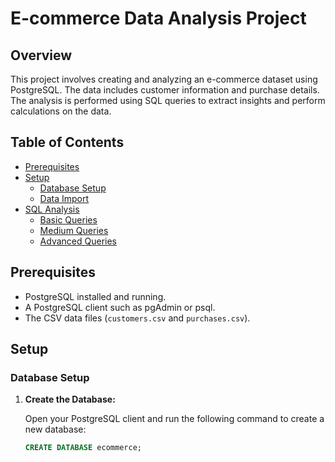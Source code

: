 # E-commerce Data Analysis Project

## Overview

This project involves creating and analyzing an e-commerce dataset using PostgreSQL. The data includes customer information and purchase details. The analysis is performed using SQL queries to extract insights and perform calculations on the data.

## Table of Contents

- [Prerequisites](#prerequisites)
- [Setup](#setup)
  - [Database Setup](#database-setup)
  - [Data Import](#data-import)
- [SQL Analysis](#sql-analysis)
  - [Basic Queries](#basic-queries)
  - [Medium Queries](#medium-queries)
  - [Advanced Queries](#advanced-queries)

## Prerequisites

- PostgreSQL installed and running.
- A PostgreSQL client such as pgAdmin or psql.
- The CSV data files (`customers.csv` and `purchases.csv`).

## Setup

### Database Setup

1. **Create the Database:**

   Open your PostgreSQL client and run the following command to create a new database:

   ```sql
   CREATE DATABASE ecommerce;
